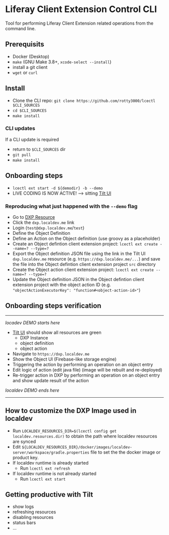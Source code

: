 # Liferay Client Extension Control CLI

Tool for performing Liferay Client Extension related operations from the command line.

## Prerequisits

* Docker (Desktop)
* `make` (GNU Make 3.8+, `xcode-select --install`)
* install a git client
* `wget` or `curl`

## Install

* Clone the CLI repo: `git clone https://github.com/rotty3000/lcectl $CLI_SOURCES`
* `cd $CLI_SOURCES`
* `make install`

### CLI updates
If a CLI update is required
* return to `$CLI_SOURCES` dir
* `git pull`
* `make install`

## Onboarding steps

* `lcectl ext start -d ${demodir} -b --demo`
* LIVE CODING IS NOW ACTIVE! --> sitting [Tilt UI](http://localhost:10350/r/(all)/overview)

### Reproducing what just happened with the `--demo` flag
* Go to [DXP Resource](http://localhost:10350/r/dxp.localdev.me/overview)
* Click the `dxp.localdev.me` link
* Login (`test@dxp.localdev.me`/`test`)
* Define the Object Definition
* Define an Action on the Object definition (use groovy as a placeholder)
* Create an Object defintion client extension project: `lcectl ext create --name=? --type=?`
* Export the Object definition JSON file using the link in the Tilt UI `dxp.localdev.me` resource (e.g. `https://dxp.localdev.me/...`) and save the file into the Object defintion client extension project `src` directory
* Create the Object action client extension project: `lcectl ext create --name=? --type=?`
* Update the Object definition JSON in the Object defintion client extension project with the object action ID (e.g. `"objectActionExecutorKey": "function#<object-action-id>"`)

## Onboarding steps verification

---

*locadev DEMO starts here*

* [Tilt UI](http://localhost:10350/r/(all)/overview) should show all resources are green
  * DXP Instance
  * object definition
  * object action
* Navigate to `https://dxp.localdev.me`
* Show the Object UI (Firebase-like storage engine)
* Triggering the action by performing an operation on an object entry
* Edit logic of action (edit java file) (image will be rebuilt and re-deployed)
* Re-trigger action in DXP by performing an operation on an object entry and show update result of the action

*localdev DEMO ends here*

---

## How to customize the DXP Image used in localdev

* Run `LOCALDEV_RESOURCES_DIR=$(lcectl config get localdev.resources.dir)` to obtain the path where localdev resources are synced
* Edit `${LOCALDEV_RESOURCES_DIR}/docker/images/localdev-server/workspace/gradle.properties` file to set the the docker image or product key.
* If localdev runtime is already started
  * Run `lcectl ext refresh`
* If localdev runtime is not already started
  * Run `lcectl ext start`

## Getting productive with Tilt

* show logs
* refreshing resources
* disabling resources
* status bars
* ...
